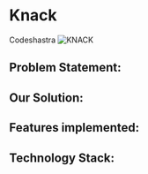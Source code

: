 # Knack
Codeshastra
![KNACK](https://user-images.githubusercontent.com/53979947/160264487-07802b80-2ff8-40c2-98f1-8eafed381036.png)
## Problem Statement:

## Our Solution:


## Features implemented:

## Technology Stack:

